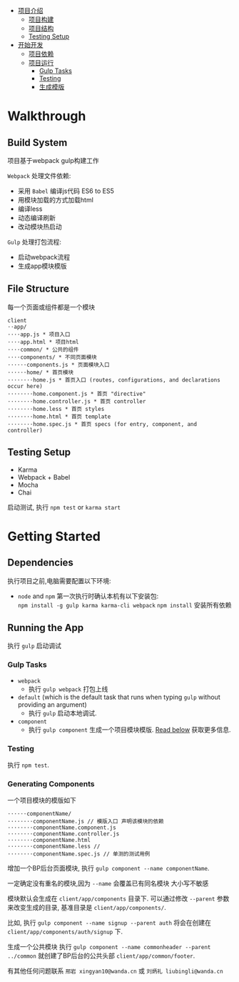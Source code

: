 * [项目介绍](#walkthrough)
    * [项目构建](#build-system)
    * [项目结构](#file-structure)
    * [Testing Setup](#testing-setup)
* [开始开发](#getting-started)
    * [项目依赖](#dependencies)
    * [项目运行](#running-the-app)
        * [Gulp Tasks](#gulp-tasks)
        * [Testing](#testing)
		* [生成模版](#generating-components)		

# Walkthrough
## Build System
项目基于webpack gulp构建工作

`Webpack` 处理文件依赖:
* 采用 `Babel` 编译js代码 ES6 to ES5 
* 用模块加载的方式加载html
* 编译less
* 动态编译刷新
* 改动模块热启动

`Gulp` 处理打包流程:
* 启动webpack流程
* 生成app模块模版

## File Structure
每一个页面或组件都是一个模块
```
client
⋅⋅app/
⋅⋅⋅⋅app.js * 项目入口
⋅⋅⋅⋅app.html * 项目html
⋅⋅⋅⋅common/ * 公共的组件
⋅⋅⋅⋅components/ * 不同页面模块
⋅⋅⋅⋅⋅⋅components.js * 页面模块入口
⋅⋅⋅⋅⋅⋅home/ * 首页模块
⋅⋅⋅⋅⋅⋅⋅⋅home.js * 首页入口 (routes, configurations, and declarations occur here)
⋅⋅⋅⋅⋅⋅⋅⋅home.component.js * 首页 "directive"
⋅⋅⋅⋅⋅⋅⋅⋅home.controller.js * 首页 controller
⋅⋅⋅⋅⋅⋅⋅⋅home.less * 首页 styles
⋅⋅⋅⋅⋅⋅⋅⋅home.html * 首页 template
⋅⋅⋅⋅⋅⋅⋅⋅home.spec.js * 首页 specs (for entry, component, and controller)
```

## Testing Setup
* Karma
* Webpack + Babel
* Mocha
* Chai

启动测试, 执行 `npm test` or `karma start` 

# Getting Started
## Dependencies
执行项目之前,电脑需要配置以下环境:
* `node` and `npm`
第一次执行时确认本机有以下安装包:  
`npm install -g gulp karma karma-cli webpack`
`npm install` 安装所有依赖

## Running the App
执行 `gulp` 启动调试
 
### Gulp Tasks
* `webpack`
  * 执行 `gulp webpack` 打包上线
* `default` (which is the default task that runs when typing `gulp` without providing an argument)
	* 执行 `gulp` 启动本地调试.
* `component`
  * 执行 `gulp component` 生成一个项目模块模版. [Read below](#generating-components) 获取更多信息.
  
### Testing
执行 `npm test`.

### Generating Components
一个项目模块的模版如下
```
⋅⋅⋅⋅⋅⋅componentName/
⋅⋅⋅⋅⋅⋅⋅⋅componentName.js // 模版入口 声明该模块的依赖
⋅⋅⋅⋅⋅⋅⋅⋅componentName.component.js
⋅⋅⋅⋅⋅⋅⋅⋅componentName.controller.js
⋅⋅⋅⋅⋅⋅⋅⋅componentName.html
⋅⋅⋅⋅⋅⋅⋅⋅componentName.less // 
⋅⋅⋅⋅⋅⋅⋅⋅componentName.spec.js // 单测的测试用例
```

增加一个BP后台页面模块, 执行 `gulp component --name componentName`.

一定确定没有重名的模块,因为 `--name` 会覆盖已有同名模块 大小写不敏感

模块默认会生成在 `client/app/components` 目录下. 可以通过修改 `--parent` 参数来改变生成的目录, 基准目录是 `client/app/components/`.

比如, 执行 `gulp component --name signup --parent auth` 将会在创建在 `client/app/components/auth/signup` 下.  

生成一个公共模块 执行 `gulp component --name commonheader --parent ../common` 就创建了BP后台的公共头部 `client/app/common/footer`.  


有其他任何问题联系 `邢岩 xingyan10@wanda.cn` 或 `刘炳礼 liubingli@wanda.cn`